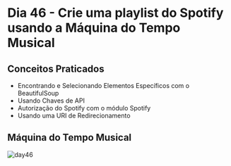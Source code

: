 # Dia 46 - Crie uma playlist do Spotify usando a Máquina do Tempo Musical
## Conceitos Praticados
- Encontrando e Selecionando Elementos Específicos com o BeautifulSoup
- Usando Chaves de API
- Autorização do Spotify com o módulo Spotify
- Usando uma URI de Redirecionamento
## Máquina do Tempo Musical
![day46](https://user-images.githubusercontent.com/98851253/158090502-c14c31b3-52dc-4270-bdfa-9e581d25bf1e.gif)

